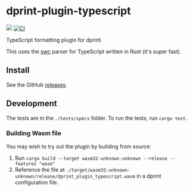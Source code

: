 # dprint-plugin-typescript

[![](https://img.shields.io/crates/v/dprint-plugin-typescript.svg)](https://crates.io/crates/dprint-plugin-typescript) [![CI](https://github.com/dprint/dprint-plugin-typescript/workflows/CI/badge.svg)](https://github.com/dprint/dprint-plugin-typescript/actions?query=workflow%3ACI)

TypeScript formatting plugin for dprint.

This uses the [swc](https://github.com/swc-project/swc) parser for TypeScript written in Rust (it's super fast).

## Install

See the GitHub [releases](https://github.com/dprint/dprint-plugin-typescript/releases).

## Development

The tests are in the `./tests/specs` folder. To run the tests, run `cargo test`.

### Building Wasm file

You may wish to try out the plugin by building from source:

1. Run `cargo build --target wasm32-unknown-unknown --release --features "wasm"`
1. Reference the file at `./target/wasm32-unknown-unknown/release/dprint_plugin_typescript.wasm` in a dprint configuration file.
